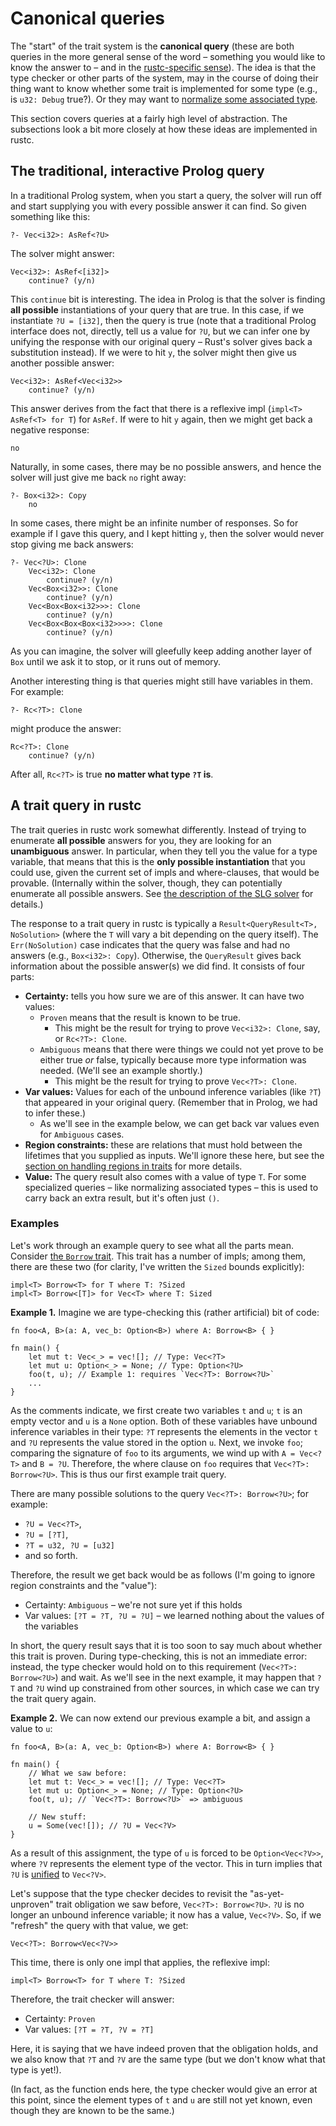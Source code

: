 # Canonical queries

The "start" of the trait system is the **canonical query** (these are
both queries in the more general sense of the word – something you
would like to know the answer to – and in the
[rustc-specific sense](../query.html)).  The idea is that the type
checker or other parts of the system, may in the course of doing their
thing want to know whether some trait is implemented for some type
(e.g., is `u32: Debug` true?). Or they may want to
[normalize some associated type](./associated-types.html).

This section covers queries at a fairly high level of abstraction. The
subsections look a bit more closely at how these ideas are implemented
in rustc.

## The traditional, interactive Prolog query

In a traditional Prolog system, when you start a query, the solver
will run off and start supplying you with every possible answer it can
find. So given something like this:

```text
?- Vec<i32>: AsRef<?U>
```

The solver might answer:

```text
Vec<i32>: AsRef<[i32]>
    continue? (y/n)
```

This `continue` bit is interesting. The idea in Prolog is that the
solver is finding **all possible** instantiations of your query that
are true. In this case, if we instantiate `?U = [i32]`, then the query
is true (note that a traditional Prolog interface does not, directly,
tell us a value for `?U`, but we can infer one by unifying the
response with our original query – Rust's solver gives back a
substitution instead). If we were to hit `y`, the solver might then
give us another possible answer:

```text
Vec<i32>: AsRef<Vec<i32>>
    continue? (y/n)
```

This answer derives from the fact that there is a reflexive impl
(`impl<T> AsRef<T> for T`) for `AsRef`. If were to hit `y` again,
then we might get back a negative response:

```text
no
```

Naturally, in some cases, there may be no possible answers, and hence
the solver will just give me back `no` right away:

```text
?- Box<i32>: Copy
    no
```

In some cases, there might be an infinite number of responses. So for
example if I gave this query, and I kept hitting `y`, then the solver
would never stop giving me back answers:

```text
?- Vec<?U>: Clone
    Vec<i32>: Clone
        continue? (y/n)
    Vec<Box<i32>>: Clone
        continue? (y/n)
    Vec<Box<Box<i32>>>: Clone
        continue? (y/n)
    Vec<Box<Box<Box<i32>>>>: Clone
        continue? (y/n)
```

As you can imagine, the solver will gleefully keep adding another
layer of `Box` until we ask it to stop, or it runs out of memory.

Another interesting thing is that queries might still have variables
in them. For example:

```text
?- Rc<?T>: Clone
```

might produce the answer:

```text
Rc<?T>: Clone
    continue? (y/n)
```

After all, `Rc<?T>` is true **no matter what type `?T` is**.

<a name="query-response"></a>

## A trait query in rustc

The trait queries in rustc work somewhat differently. Instead of
trying to enumerate **all possible** answers for you, they are looking
for an **unambiguous** answer. In particular, when they tell you the
value for a type variable, that means that this is the **only possible
instantiation** that you could use, given the current set of impls and
where-clauses, that would be provable. (Internally within the solver,
though, they can potentially enumerate all possible answers. See
[the description of the SLG solver](./slg.html) for details.)

The response to a trait query in rustc is typically a
`Result<QueryResult<T>, NoSolution>` (where the `T` will vary a bit
depending on the query itself). The `Err(NoSolution)` case indicates
that the query was false and had no answers (e.g., `Box<i32>: Copy`).
Otherwise, the `QueryResult` gives back information about the possible answer(s)
we did find. It consists of four parts:

- **Certainty:** tells you how sure we are of this answer. It can have two
  values:
  - `Proven` means that the result is known to be true.
    - This might be the result for trying to prove `Vec<i32>: Clone`,
      say, or `Rc<?T>: Clone`.
  - `Ambiguous` means that there were things we could not yet prove to
    be either true *or* false, typically because more type information
    was needed. (We'll see an example shortly.)
    - This might be the result for trying to prove `Vec<?T>: Clone`.
- **Var values:** Values for each of the unbound inference variables
  (like `?T`) that appeared in your original query. (Remember that in Prolog,
  we had to infer these.)
  - As we'll see in the example below, we can get back var values even
    for `Ambiguous` cases.
- **Region constraints:** these are relations that must hold between
  the lifetimes that you supplied as inputs. We'll ignore these here,
  but see the
  [section on handling regions in traits](./regions.html) for
  more details.
- **Value:** The query result also comes with a value of type `T`. For
  some specialized queries – like normalizing associated types –
  this is used to carry back an extra result, but it's often just
  `()`.

### Examples

Let's work through an example query to see what all the parts mean.
Consider [the `Borrow` trait][borrow]. This trait has a number of
impls; among them, there are these two (for clarity, I've written the
`Sized` bounds explicitly):

[borrow]: https://doc.rust-lang.org/std/borrow/trait.Borrow.html

```rust,ignore
impl<T> Borrow<T> for T where T: ?Sized
impl<T> Borrow<[T]> for Vec<T> where T: Sized
```

**Example 1.** Imagine we are type-checking this (rather artificial)
bit of code:

```rust,ignore
fn foo<A, B>(a: A, vec_b: Option<B>) where A: Borrow<B> { }

fn main() {
    let mut t: Vec<_> = vec![]; // Type: Vec<?T>
    let mut u: Option<_> = None; // Type: Option<?U>
    foo(t, u); // Example 1: requires `Vec<?T>: Borrow<?U>`
    ...
}
```

As the comments indicate, we first create two variables `t` and `u`;
`t` is an empty vector and `u` is a `None` option. Both of these
variables have unbound inference variables in their type: `?T`
represents the elements in the vector `t` and `?U` represents the
value stored in the option `u`.  Next, we invoke `foo`; comparing the
signature of `foo` to its arguments, we wind up with `A = Vec<?T>` and
`B = ?U`. Therefore, the where clause on `foo` requires that `Vec<?T>:
Borrow<?U>`. This is thus our first example trait query.

There are many possible solutions to the query `Vec<?T>: Borrow<?U>`;
for example:

- `?U = Vec<?T>`,
- `?U = [?T]`,
- `?T = u32, ?U = [u32]`
- and so forth.

Therefore, the result we get back would be as follows (I'm going to
ignore region constraints and the "value"):

- Certainty: `Ambiguous` – we're not sure yet if this holds
- Var values: `[?T = ?T, ?U = ?U]` – we learned nothing about the values of
  the variables

In short, the query result says that it is too soon to say much about
whether this trait is proven. During type-checking, this is not an
immediate error: instead, the type checker would hold on to this
requirement (`Vec<?T>: Borrow<?U>`) and wait. As we'll see in the next
example, it may happen that `?T` and `?U` wind up constrained from
other sources, in which case we can try the trait query again.

**Example 2.** We can now extend our previous example a bit,
and assign a value to `u`:

```rust,ignore
fn foo<A, B>(a: A, vec_b: Option<B>) where A: Borrow<B> { }

fn main() {
    // What we saw before:
    let mut t: Vec<_> = vec![]; // Type: Vec<?T>
    let mut u: Option<_> = None; // Type: Option<?U>
    foo(t, u); // `Vec<?T>: Borrow<?U>` => ambiguous

    // New stuff:
    u = Some(vec![]); // ?U = Vec<?V>
}
```

As a result of this assignment, the type of `u` is forced to be
`Option<Vec<?V>>`, where `?V` represents the element type of the
vector. This in turn implies that `?U` is [unified] to `Vec<?V>`.

[unified]: ../type-checking.html

Let's suppose that the type checker decides to revisit the
"as-yet-unproven" trait obligation we saw before, `Vec<?T>:
Borrow<?U>`. `?U` is no longer an unbound inference variable; it now
has a value, `Vec<?V>`. So, if we "refresh" the query with that value, we get:

```text
Vec<?T>: Borrow<Vec<?V>>
```

This time, there is only one impl that applies, the reflexive impl:

```text
impl<T> Borrow<T> for T where T: ?Sized
```

Therefore, the trait checker will answer:

- Certainty: `Proven`
- Var values: `[?T = ?T, ?V = ?T]`

Here, it is saying that we have indeed proven that the obligation
holds, and we also know that `?T` and `?V` are the same type (but we
don't know what that type is yet!).

(In fact, as the function ends here, the type checker would give an
error at this point, since the element types of `t` and `u` are still
not yet known, even though they are known to be the same.)


